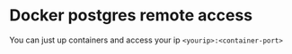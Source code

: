 # Docker postgres remote access

You can just up containers and access your ip `<yourip>:<container-port>`
